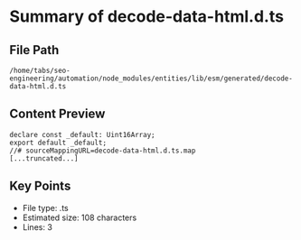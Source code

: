 # Summary of decode-data-html.d.ts
  
## File Path
`/home/tabs/seo-engineering/automation/node_modules/entities/lib/esm/generated/decode-data-html.d.ts`

## Content Preview
```
declare const _default: Uint16Array;
export default _default;
//# sourceMappingURL=decode-data-html.d.ts.map
[...truncated...]
```

## Key Points
- File type: .ts
- Estimated size: 108 characters
- Lines: 3
